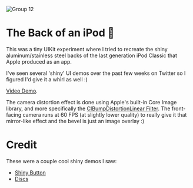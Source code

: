 
![Group 12](https://user-images.githubusercontent.com/7917503/230648268-4c3de4e4-b63b-4e22-a5b2-0cde9d02e176.png)


# The Back of an iPod 🪩

This was a tiny UIKit experiment where I tried to recreate the shiny aluminum/stainless steel backs of the last generation iPod Classic that Apple produced as an app.

I've seen several 'shiny' UI demos over the past few weeks on Twitter so I figured I'd give it a whirl as well :)

[Video Demo](https://i.imgur.com/AJgrdQm.mp4).

The camera distortion effect is done using Apple's built-in Core Image library, and more specifically the [CIBumpDistortionLinear Filter](https://developer.apple.com/library/archive/documentation/GraphicsImaging/Reference/CoreImageFilterReference/index.html#//apple_ref/doc/filter/ci/CIBumpDistortionLinear). The front-facing camera runs at 60 FPS (at slightly lower quality) to really give it that mirror-like effect and the bevel is just an image overlay :)


# Credit

These were a couple cool shiny demos I saw:

* [Shiny Button](https://twitter.com/alexwidua/status/1630998774247030786?s=20)
* [Discs](https://twitter.com/itsdpark/status/1625245210774056962?s=20)
